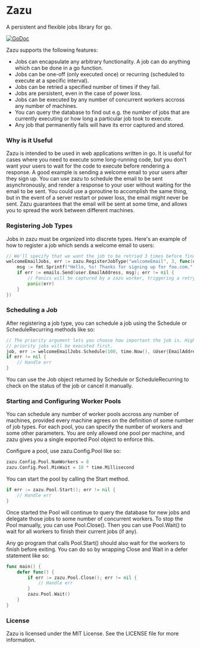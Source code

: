 # Zazu

A persistent and flexible jobs library for go.

[![GoDoc](https://godoc.org/github.com/albrow/zazu?status.svg)](https://godoc.org/github.com/albrow/zazu)

Zazu supports the following features:

 - Jobs can encapsulate any arbitrary functionality. A job can do anything
   which can be done in a go function.
 - Jobs can be one-off (only executed once) or recurring (scheduled to
   execute at a specific interval).
 - Jobs can be retried a specified number of times if they fail.
 - Jobs are persistent, even in the case of power loss.
 - Jobs can be executed by any number of concurrent workers accross any
   number of machines.
 - You can query the database to find out e.g. the number of jobs that are
   currently executing or how long a particular job took to execute.
 - Any job that permanently fails will have its error captured and stored.

### Why is it Useful

Zazu is intended to be used in web applications written in go. It is useful for
cases where you need to execute some long-running code, but you don't want your users
to wait for the code to execute before rendering a response. A good example is sending
a welcome email to your users after they sign up. You can use zazu to schedule the email
to be sent asynchronously, and render a response to your user without waiting for the email
to be sent. You could use a goroutine to accomplish the same thing, but in the event of
a server restart or power loss, the email might never be sent. Zazu guarantees that the
email will be sent at some time, and allows you to spread the work between different
machines.

### Registering Job Types

Jobs in zazu must be organized into discrete types. Here's an example of
how to register a job which sends a welcome email to users:

``` go
// We'll specify that we want the job to be retried 3 times before finally failing
welcomeEmailJobs, err := zazu.RegisterJobType("welcomeEmail", 3, func(user *User) {
	msg := fmt.Sprintf("Hello, %s! Thanks for signing up for foo.com.", user.Name)
	if err := emails.Send(user.EmailAddress, msg); err != nil {
		// Panics will be captured by a zazu worker, triggering a retry
		panic(err)
	}
})
```

### Scheduling a Job

After registering a job type, you can schedule a job using the Schedule or ScheduleRecurring
methods like so:

``` go
// The priority argument lets you choose how important the job is. Higher
// priority jobs will be executed first.
job, err := welcomeEmailJobs.Schedule(100, time.Now(), &User{EmailAddress: "foo@example.com"})
if err != nil {
	// Handle err
}
```

You can use the Job object returned by Schedule or ScheduleRecurring to check on the status of
the job or cancel it manually.

### Starting and Configuring Worker Pools

You can schedule any number of worker pools accross any number of machines, provided every machine
agrees on the definition of some number of job types. For each pool, you can specify the number of
workers and some other parameters. You are only allowed one pool per machine, and zazu gives you a
single exported Pool object to enforce this.

Configure a pool, use zazu.Config.Pool like so:

``` go
zazu.Config.Pool.NumWorkers = 8
zazu.Config.Pool.MinWait = 10 * time.Millisecond
```

You can start the pool by calling the Start method.

``` go
if err := zazu.Pool.Start(); err != nil {
	// Handle err
}
```

Once started the Pool will continue to query the database for new jobs and delegate those jobs to
some number of concurrent workers. To stop the Pool manually, you can use Pool.Close(). Then you can
use Pool.Wait() to wait for all workers to finish their current jobs (if any).

Any go program that calls Pool.Start() should also wait for the workers to finish before exiting. You
can do so by wrapping Close and Wait in a defer statement like so:

``` go
func main() {
	defer func() {
		if err := zazu.Pool.Close(); err != nil {
			// Handle err
		}
		zazu.Pool.Wait()
	}
}
```

### License

Zazu is licensed under the MIT License. See the LICENSE file for more information.

